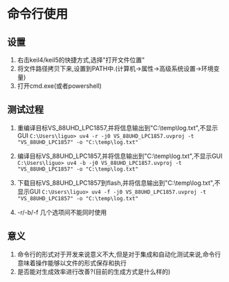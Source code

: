 # 命令行使用
## 设置
1. 右击keil4/keil5的快捷方式,选择"打开文件位置"
2. 将文件路径拷贝下来,设置到PATH中.(计算机->属性->高级系统设置->环境变量)
3. 打开cmd.exe(或者powershell)

## 测试过程

1. 重编译目标VS_88UHD_LPC1857,并将信息输出到"C:\temp\log.txt",不显示GUI
```C:\Users\liguo> uv4 -r -j0 VS_88UHD_LPC1857.uvproj -t "VS_88UHD_LPC1857" -o "C:\temp\log.txt"```

2. 编译目标VS_88UHD_LPC1857,并将信息输出到"C:\temp\log.txt",不显示GUI
```C:\Users\liguo> uv4 -b -j0 VS_88UHD_LPC1857.uvproj -t "VS_88UHD_LPC1857" -o "C:\temp\log.txt"```

3. 下载目标VS_88UHD_LPC1857到flash,并将信息输出到"C:\temp\log.txt",不显示GUI
```C:\Users\liguo> uv4 -f -j0 VS_88UHD_LPC1857.uvproj -t "VS_88UHD_LPC1857" -o "C:\temp\log.txt"```

4. -r/-b/-f 几个选项间不能同时使用


## 意义

1. 命令行的形式对于开发来说意义不大,但是对于集成和自动化测试来说,命令行意味着操作能够以文件的形式保存和执行
2. 是否能对生成效率进行改善?(目前的生成方式是什么样的)

